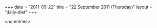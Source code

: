 +++
date = "2011-09-22"
title = "22 September 2011 (Thursday)"
layout = "daily-diet"
+++

\<no entries\>